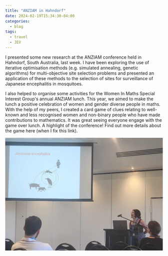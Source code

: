 ```yaml
---
title: "ANZIAM in Hahndorf"
date: 2024-02-19T15:34:30-04:00
categories:
  - blog
tags:
  - travel
  - JEV
---
```


I presented some new research at the ANZIAM conference held in Hahndorf, South Australia, last week. I have been exploring the use of  iterative optimisation methods (e.g. simulated annealing, genetic algorithms) for multi-objective site selection problems and presented an application of these methods to the selection of sites for surveillance of Japanese encephalitis in mosquitoes.
    
I also helped to organise some activities for the Women In Maths Special Interest Group's annual ANZIAM lunch. This year, we aimed to make the lunch a positive celebration of women and gender diverse people in maths. With the help of my peers, I created a card game of clues relating to well-known and less recognised women and non-binary people who have made contributions to mathematics. It was great seeing everyone engage with the game over lunch. A highlight of the conference! Find out more details about the game here (when I fix this link).

![anziam](/assets/images/anziam.jpg)
